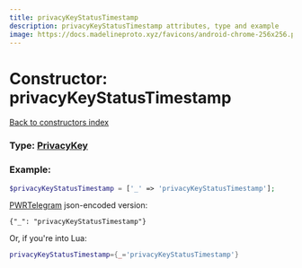 ```yaml
---
title: privacyKeyStatusTimestamp
description: privacyKeyStatusTimestamp attributes, type and example
image: https://docs.madelineproto.xyz/favicons/android-chrome-256x256.png
---
```

# Constructor: privacyKeyStatusTimestamp  
[Back to constructors index](index.md)






### Type: [PrivacyKey](../types/PrivacyKey.md)


### Example:

```php
$privacyKeyStatusTimestamp = ['_' => 'privacyKeyStatusTimestamp'];
```  

[PWRTelegram](https://pwrtelegram.xyz) json-encoded version:

```
{"_": "privacyKeyStatusTimestamp"}
```


Or, if you're into Lua:

```lua
privacyKeyStatusTimestamp={_='privacyKeyStatusTimestamp'}

```


